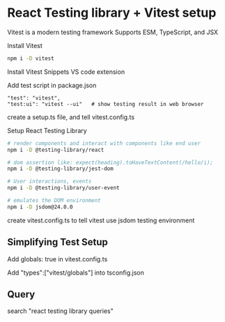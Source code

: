 # React Testing library + Vitest setup

Vitest is a modern testing framework Supports ESM, TypeScript, and JSX

Install Vitest
```sh
npm i -D vitest
```

Install Vitest Snippets VS code extension

Add test script in package.json
```
"test": "vitest",
"test:ui": "vitest --ui"   # show testing result in web browser
```
create a setup.ts file, and tell vitest.config.ts

Setup React Testing Library

```sh
# render components and interact with components like end user
npm i -D @testing-library/react

# dom assertion like: expect(heading).toHaveTextContent(/hello/i);
npm i -D @testing-library/jest-dom

# User interactions, events
npm i -D @testing-library/user-event

# emulates the DOM environment
npm i -D jsdom@24.0.0


```
create vitest.config.ts to tell vitest use jsdom testing environment

## Simplifying Test Setup
Add globals: true in vitest.config.ts

Add "types":["vitest/globals"] into tsconfig.json




## Query
search "react testing library queries"

